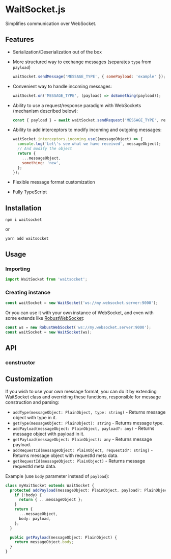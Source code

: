# WaitSocket.js

Simplifies communication over WebSocket.

## Features

* Serialization/Deserialization out of the box

* More structured way to exchange messages (separates `type` from `payload`)
  ```javascript
  waitSocket.sendMessage('MESSAGE_TYPE', { somePayload: 'example' });
  ```

* Convenient way to handle incoming messages:
  ```javascript
  waitSocket.on('MESSAGE_TYPE', (payload) => doSomething(payload));
  ```

* Ability to use a request/response paradigm with WebSockets (mechanism described below):
  ```javascript
  const { payload } = await waitSocket.sendRequest('MESSAGE_TYPE', requestPayload);
  ```

* Ability to add interceptors to modify incoming and outgoing messages:
  ```javascript
  waitSocket.interceptors.incoming.use((messageObject) => {
    console.log('Let\'s see what we have received', messageObject);
    // And modify the object
    return {
      ...messageObject,
      something: 'new',
    };
  });
  ```

* Flexible message format customization

* Fully TypeScript

## Installation

```
npm i waitsocket
```

or

```
yarn add waitsocket
```

## Usage

### Importing

```javascript
import WaitSocket from 'waitsocket';
```

### Creating instance

```javascript
const waitSocket = new WaitSocket('ws://my.websocket.server:9000');
```

Or you can use it with your own instance of WebSocket, and even with some extends like [RobustWebSocket](https://github.com/appuri/robust-websocket):

```javascript
const ws = new RobustWebSocket('ws://my.websocket.server:9000');
const waitSocket = new WaitSocket(ws);
```

## API

### constructor

## Customization

If you wish to use your own message format, you can do it by extending WaitSocket class and overriding these functions, responsible for message construction and parsing:

* `addType(messageObject: PlainObject, type: string)` - Returns message object with type in it.
* `getType(messageObject: PlainObject): string` - Returns message type.
* `addPayload(messageObject: PlainObject, payload?: any)` - Returns message object with payload in it.
* `getPayload(messageObject: PlainObject): any` - Returns message payload.
* `addRequestId(messageObject: PlainObject, requestId?: string)` - Returns message object with requestId meta data.
* `getRequestId(messageObject: PlainObject)` - Returns message requestId meta data.

Example (use `body` parameter instead of `payload`):
```typescript
class myWaitSocket extends WaitSocket {
  protected addPayload(messageObject: PlainObject, payload?: PlainObject) {
    if (!body) {
      return { ...messageObject };
    }
    return {
      ...messageObject,
      body: payload,
    };
  }

  public getPayload(messageObject: PlainObject) {
    return messageObject.body;
  }
}
```
